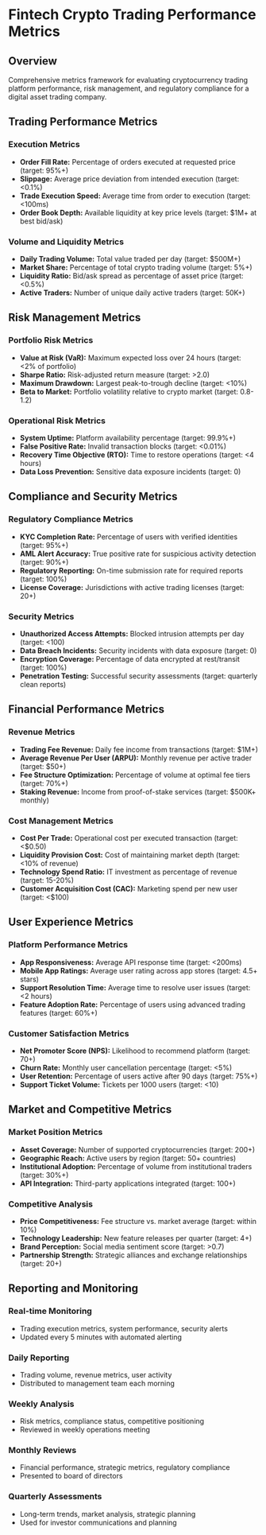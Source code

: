 # Fintech Crypto Trading Performance Metrics

## Overview
Comprehensive metrics framework for evaluating cryptocurrency trading platform performance, risk management, and regulatory compliance for a digital asset trading company.

## Trading Performance Metrics

### Execution Metrics
- **Order Fill Rate:** Percentage of orders executed at requested price (target: 95%+)
- **Slippage:** Average price deviation from intended execution (target: <0.1%)
- **Trade Execution Speed:** Average time from order to execution (target: <100ms)
- **Order Book Depth:** Available liquidity at key price levels (target: $1M+ at best bid/ask)

### Volume and Liquidity Metrics
- **Daily Trading Volume:** Total value traded per day (target: $500M+)
- **Market Share:** Percentage of total crypto trading volume (target: 5%+)
- **Liquidity Ratio:** Bid/ask spread as percentage of asset price (target: <0.5%)
- **Active Traders:** Number of unique daily active traders (target: 50K+)

## Risk Management Metrics

### Portfolio Risk Metrics
- **Value at Risk (VaR):** Maximum expected loss over 24 hours (target: <2% of portfolio)
- **Sharpe Ratio:** Risk-adjusted return measure (target: >2.0)
- **Maximum Drawdown:** Largest peak-to-trough decline (target: <10%)
- **Beta to Market:** Portfolio volatility relative to crypto market (target: 0.8-1.2)

### Operational Risk Metrics
- **System Uptime:** Platform availability percentage (target: 99.9%+)
- **False Positive Rate:** Invalid transaction blocks (target: <0.01%)
- **Recovery Time Objective (RTO):** Time to restore operations (target: <4 hours)
- **Data Loss Prevention:** Sensitive data exposure incidents (target: 0)

## Compliance and Security Metrics

### Regulatory Compliance Metrics
- **KYC Completion Rate:** Percentage of users with verified identities (target: 95%+)
- **AML Alert Accuracy:** True positive rate for suspicious activity detection (target: 90%+)
- **Regulatory Reporting:** On-time submission rate for required reports (target: 100%)
- **License Coverage:** Jurisdictions with active trading licenses (target: 20+)

### Security Metrics
- **Unauthorized Access Attempts:** Blocked intrusion attempts per day (target: <100)
- **Data Breach Incidents:** Security incidents with data exposure (target: 0)
- **Encryption Coverage:** Percentage of data encrypted at rest/transit (target: 100%)
- **Penetration Testing:** Successful security assessments (target: quarterly clean reports)

## Financial Performance Metrics

### Revenue Metrics
- **Trading Fee Revenue:** Daily fee income from transactions (target: $1M+)
- **Average Revenue Per User (ARPU):** Monthly revenue per active trader (target: $50+)
- **Fee Structure Optimization:** Percentage of volume at optimal fee tiers (target: 70%+)
- **Staking Revenue:** Income from proof-of-stake services (target: $500K+ monthly)

### Cost Management Metrics
- **Cost Per Trade:** Operational cost per executed transaction (target: <$0.50)
- **Liquidity Provision Cost:** Cost of maintaining market depth (target: <10% of revenue)
- **Technology Spend Ratio:** IT investment as percentage of revenue (target: 15-20%)
- **Customer Acquisition Cost (CAC):** Marketing spend per new user (target: <$100)

## User Experience Metrics

### Platform Performance Metrics
- **App Responsiveness:** Average API response time (target: <200ms)
- **Mobile App Ratings:** Average user rating across app stores (target: 4.5+ stars)
- **Support Resolution Time:** Average time to resolve user issues (target: <2 hours)
- **Feature Adoption Rate:** Percentage of users using advanced trading features (target: 60%+)

### Customer Satisfaction Metrics
- **Net Promoter Score (NPS):** Likelihood to recommend platform (target: 70+)
- **Churn Rate:** Monthly user cancellation percentage (target: <5%)
- **User Retention:** Percentage of users active after 90 days (target: 75%+)
- **Support Ticket Volume:** Tickets per 1000 users (target: <10)

## Market and Competitive Metrics

### Market Position Metrics
- **Asset Coverage:** Number of supported cryptocurrencies (target: 200+)
- **Geographic Reach:** Active users by region (target: 50+ countries)
- **Institutional Adoption:** Percentage of volume from institutional traders (target: 30%+)
- **API Integration:** Third-party applications integrated (target: 100+)

### Competitive Analysis
- **Price Competitiveness:** Fee structure vs. market average (target: within 10%)
- **Technology Leadership:** New feature releases per quarter (target: 4+)
- **Brand Perception:** Social media sentiment score (target: >0.7)
- **Partnership Strength:** Strategic alliances and exchange relationships (target: 20+)

## Reporting and Monitoring

### Real-time Monitoring
- Trading execution metrics, system performance, security alerts
- Updated every 5 minutes with automated alerting

### Daily Reporting
- Trading volume, revenue metrics, user activity
- Distributed to management team each morning

### Weekly Analysis
- Risk metrics, compliance status, competitive positioning
- Reviewed in weekly operations meeting

### Monthly Reviews
- Financial performance, strategic metrics, regulatory compliance
- Presented to board of directors

### Quarterly Assessments
- Long-term trends, market analysis, strategic planning
- Used for investor communications and planning

